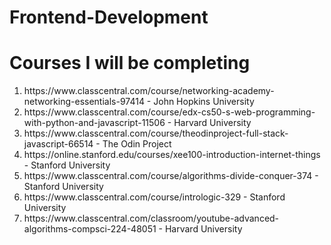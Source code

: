 # Frontend-Development

<h1>Courses I will be completing</h1>

<ol>
  <li>https://www.classcentral.com/course/networking-academy-networking-essentials-97414 - John Hopkins University</li>
  <li>https://www.classcentral.com/course/edx-cs50-s-web-programming-with-python-and-javascript-11506 - Harvard University</li>
  <li>https://www.classcentral.com/course/theodinproject-full-stack-javascript-66514 - The Odin Project</li>
  <li>https://online.stanford.edu/courses/xee100-introduction-internet-things - Stanford University</li>
  <li>https://www.classcentral.com/course/algorithms-divide-conquer-374 - Stanford University</li>
  <li>https://www.classcentral.com/course/intrologic-329 - Stanford University</li>
  <li>https://www.classcentral.com/classroom/youtube-advanced-algorithms-compsci-224-48051 - Harvard University</li>
</ol>
